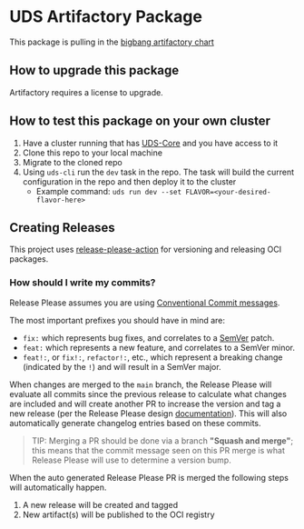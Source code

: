 # UDS Artifactory Package

This package is pulling in the [bigbang artifactory chart](https://repo1.dso.mil/big-bang/product/community/artifactory)

## How to upgrade this package

Artifactory requires a license to upgrade.

## How to test this package on your own cluster

1) Have a cluster running that has [UDS-Core](https://github.com/defenseunicorns/uds-core) and you have access to it
2) Clone this repo to your local machine
3) Migrate to the cloned repo
4) Using `uds-cli` run the `dev` task in the repo. The task will build the current configuration in the repo and then deploy it to the cluster
    - Example command: `uds run dev --set FLAVOR=<your-desired-flavor-here>`

## Creating Releases

This project uses [release-please-action](https://github.com/google-github-actions/release-please-action) for versioning and releasing OCI packages.

### How should I write my commits?

Release Please assumes you are using [Conventional Commit messages](https://www.conventionalcommits.org/).

The most important prefixes you should have in mind are:

- `fix:` which represents bug fixes, and correlates to a [SemVer](https://semver.org/)
  patch.
- `feat:` which represents a new feature, and correlates to a SemVer minor.
- `feat!:`,  or `fix!:`, `refactor!:`, etc., which represent a breaking change
  (indicated by the `!`) and will result in a SemVer major.

When changes are merged to the `main` branch, the Release Please will evaluate all commits since the previous release to calculate what changes are included and will create another PR to increase the version and tag a new release (per the Release Please design [documentation](https://github.com/googleapis/release-please/blob/main/docs/design.md#lifecycle-of-a-release)). This will also automatically generate changelog entries based on these commits.

> TIP: Merging a PR should be done via a branch **"Squash and merge"**; this means that the commit message seen on this PR merge is what Release Please will use to determine a version bump.

When the auto generated Release Please PR is merged the following steps will automatically happen.

1) A new release will be created and tagged
1) New artifact(s) will be published to the OCI registry
